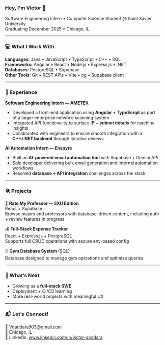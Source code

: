 ### Hey, I'm Victor 👋

Software Engineering Intern • Computer Science Student @ Saint Xavier University  
Graduating December 2025 • Chicago, IL

---

### 💻 What I Work With

**Languages:** Java • JavaScript • TypeScript • C++ • SQL  
**Frameworks:** Angular • React • Node.js • Express.js • .NET  
**Databases:** PostgreSQL • Supabase  
**Other Tools:** Git • REST APIs • Vite • pg • Supabase client

---

### 🚀 Experience

**Software Engineering Intern — AMETEK**
- Developed a front-end application using **Angular + TypeScript** as part of a larger enterprise network-scanning system  
- Integrated API functionality to surface **IP + subnet details** for machine insights  
- Collaborated with engineers to ensure smooth integration with a **C++/.NET backend** through iterative reviews  


**AI Automation Intern — Enspyre**
- Built an **AI-powered email automation tool** with Supabase + Gemini API  
- Sole developer delivering bulk email generation and internal automation workflows  
- Resolved **database + API integration** challenges across the stack  


---

### 🛠️ Projects

📌 **Rate My Professor — SXU Edition**  
React + Supabase  
Browse majors and professors with database-driven content, including auth + review features in progress  


💰 **Full-Stack Expense Tracker**  
React + Express.js + PostgreSQL  
Supports full CRUD operations with secure env-based config  


🗄️ **Gym Database System** (SQL)  
Database designed to manage gym operations and optimize queries  


---

### 🎯 What’s Next

- Growing as a **full-stack SWE**  
- Deployment + CI/CD learning  
- More real-world projects with meaningful UX

---

### 📬 Let's Connect!

📧 Vgandara903@gmail.com  
📍 Chicago, IL  
🔗 LinkedIn: www.linkedin.com/in/victor-gandara

